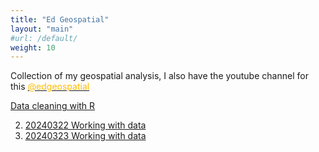```yaml
---
title: "Ed Geospatial"
layout: "main"
#url: /default/
weight: 10
---
```


Collection of my geospatial analysis, I also have the youtube channel for this <a href="https://www.youtube.com/@edgeospatial"><font color="#ffbb00"> @edgeospatial</font> </a>


<a href="/post/2024-03-25-Electoral-Bond-Analysis/index.html">Data cleaning with R</a>


2. [20240322 Working with data](www.ankit.com) <br /> 
3. [20240323 Working with data](www.ankit.com) <br /> 
